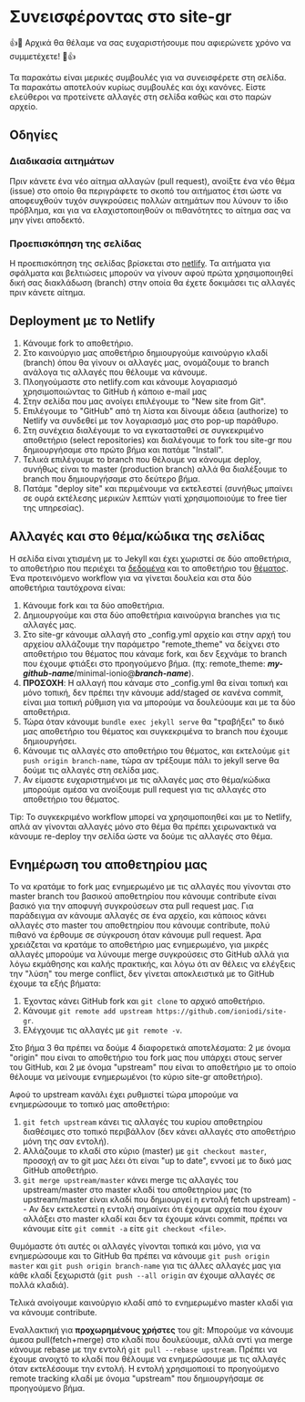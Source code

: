 
# Συνεισφέροντας στο site-gr

:+1::tada: Αρχικά θα θέλαμε να σας ευχαριστήσουμε που αφιερώνετε χρόνο να συμμετέχετε! :tada::+1:

Τα παρακάτω είναι μερικές συμβουλές για να συνεισφέρετε στη σελίδα. Τα παρακάτω αποτελούν κυρίως συμβουλές και όχι κανόνες. Είστε ελεύθεροι να προτείνετε αλλαγές στη σελίδα καθώς και στο παρών αρχείο.

## Οδηγίες

### Διαδικασία αιτημάτων

Πριν κάνετε ένα νέο αίτημα αλλαγών (pull request), ανοίξτε ένα νέο θέμα (issue) στο οποίο θα περιγράφετε το σκοπό του αιτήματος έτσι ώστε να αποφευχθούν τυχόν συγκρούσεις πολλών αιτημάτων που λύνουν το ίδιο πρόβλημα, και για να ελαχιστοποιηθούν οι πιθανότητες το αίτημα σας να μην γίνει αποδεκτό.

### Προεπισκόπηση της σελίδας

Η προεπισκόπηση της σελίδας βρίσκεται στο [netlify](https://vibrant-haibt-349f89.netlify.com). Τα αιτήματα για σφάλματα και βελτιώσεις μπορούν να γίνουν αφού πρώτα χρησιμοποιηθεί δική σας διακλάδωση (branch) στην οποία θα έχετε δοκιμάσει τις αλλαγές πριν κάνετε αίτημα.

## Deployment με το Netlify
 1. Κάνουμε fork το αποθετήριο.
 2. Στο καινούργιο μας αποθετήριο δημιουργούμε καινούργιο κλαδί (branch) όπου θα γίνουν οι αλλαγές μας, ονομάζουμε το branch ανάλογα τις αλλαγές που θέλουμε να κάνουμε.
 3. Πλοηγούμαστε στο netlify.com και κάνουμε λογαριασμό χρησιμοποιώντας το GitHub ή κάποιο e-mail μας
 4. Στην σελίδα που μας ανοίγει επιλέγουμε το "New site from Git".
 5. Επιλέγουμε το "GitHub" από τη λίστα και δίνουμε άδεια (authorize) το Netlify να συνδεθεί με τον λογαριασμό μας στο pop-up παράθυρο.
 6.  Στη συνέχεια διαλέγουμε το να εγκατασταθεί σε συγκεκριμένο αποθετήριο (select repositories) και διαλέγουμε το fork του site-gr που δημιουργήσαμε στο πρώτο βήμα και πατάμε "Install".
 7. Τελικά επιλέγουμε το branch που θέλουμε να κάνουμε deploy, συνήθως είναι το master (production branch) αλλά θα διαλέξουμε το branch που δημιουργήσαμε στο δεύτερο βήμα.
 8. Πατάμε "deploy site" και περιμένουμε να εκτελεστεί (συνήθως μπαίνει σε ουρά εκτέλεσης μερικών λεπτών γιατί χρησιμοποιούμε το free tier της υπηρεσίας).

## Αλλαγές και στο θέμα/κώδικα της σελίδας
Η σελίδα είναι χτισμένη με το Jekyll και έχει χωριστεί σε δύο αποθετήρια, το αποθετήριο που περιέχει τα [δεδομένα](https://github.com/ioniodi/site-gr) και το αποθετήριο του [θέματος](https://github.com/ioniodi/minimal-ionio). Ένα προτεινόμενο workflow για να γίνεται δουλεία και στα δύο αποθετήρια ταυτόχρονα είναι:

 1. Κάνουμε fork και τα δύο αποθετήρια.
 2. Δημιουργούμε και στα δύο αποθετήρια καινούργια branches για τις αλλαγές μας.
 3. Στο site-gr κάνουμε αλλαγή στο _config.yml αρχείο και στην αρχή του αρχείου αλλάζουμε την παράμετρο "remote_theme" να δείχνει στο αποθετήριο του θέματος που κάναμε fork, και δεν ξεχνάμε το branch που έχουμε φτιάξει στο προηγούμενο βήμα. (πχ: remote_theme: ***my-github-name***/minimal-ionio@***branch-name***).
 4. **ΠΡΟΣΟΧΗ**: Η αλλαγή που κάναμε στο _config.yml θα είναι τοπική και μόνο τοπική, δεν πρέπει την κάνουμε add/staged σε κανένα commit, είναι μια τοπική ρύθμιση για να μπορούμε να δουλεύουμε και με τα δύο αποθετήρια.
 5. Τώρα όταν κάνουμε `bundle exec jekyll serve` θα "τραβήξει" το δικό μας αποθετήριο του θέματος και συγκεκριμένα το branch που έχουμε δημιουργήσει.
 6. Κάνουμε τις αλλαγές στο αποθετήριο του θέματος, και εκτελούμε `git push origin branch-name`, τώρα αν τρέξουμε πάλι το jekyll serve θα δούμε τις αλλαγές στη σελίδα μας.
 7. Αν είμαστε ευχαριστημένοι με τις αλλαγές μας στο θέμα/κώδικα μπορούμε αμέσα να ανοίξουμε pull request για τις αλλαγές στο αποθετήριο του θέματος.

Tip: Το συγκεκριμένο workflow μπορεί να χρησιμοποιηθεί και με το Netlify, απλά αν γίνονται αλλαγές μόνο στο θέμα θα πρέπει χειρωνακτικά να κάνουμε re-deploy την σελίδα ώστε να δούμε τις αλλαγές στο θέμα.

## Ενημέρωση του αποθετηρίου μας
Το να κρατάμε το fork μας ενημερωμένο με τις αλλαγές που γίνονται στο master branch του βασικού αποθετηρίου που κάνουμε contribute είναι βασικό για την αποφυγή συγκρούσεων στα pull request μας. Για παράδειγμα αν κάνουμε αλλαγές σε ένα αρχείο, και κάποιος κάνει αλλαγές στο master του αποθετηρίου που κάνουμε contribute, πολύ πιθανό να έρθουμε σε σύγκρουση όταν κάνουμε pull request. Άρα χρειάζεται να κρατάμε το αποθετήριο μας ενημερωμένο, για μικρές αλλαγές μπορούμε να λύνουμε merge συγκρούσεις στο GitHub αλλά για λόγω εκμάθησης και καλής πρακτικής, και λόγω ότι αν θέλεις να ελέγξεις την "λύση" του merge conflict, δεν γίνεται αποκλειστικά με το GitHub έχουμε τα εξής βήματα:

 1. Έχοντας κάνει GitHub fork και `git clone` το αρχικό αποθετήριο.
 2. Κάνουμε `git remote add upstream https://github.com/ioniodi/site-gr`.
 3. Ελέγχουμε τις αλλαγές με `git remote -v`.

Στο βήμα 3 θα πρέπει να δούμε 4 διαφορετικά αποτελέσματα: 2 με όνομα "origin" που είναι το αποθετήριο του fork μας που υπάρχει στους server του GitHub, και 2 με όνομα "upstream" που είναι το αποθετήριο με το οποίο θέλουμε να μείνουμε ενημερωμένοι (το κύριο site-gr αποθετήριο).

Αφού το upstream κανάλι έχει ρυθμιστεί τώρα μπορούμε να ενημερώσουμε το τοπικό μας αποθετήριο:

 1. `git fetch upstream` κάνει τις αλλαγές του κυρίου αποθετηρίου διαθέσιμες στο τοπικό περιβάλλον (δεν κάνει αλλαγές στο αποθετήριο μόνη της σαν εντολή).
 2. Αλλάζουμε το κλαδί στο κύριο (master) με `git checkout master`, προσοχή αν το git μας λέει ότι είναι "up to date", εννοεί με το δικό μας GitHub αποθετήριο.
 3. `git merge upstream/master` κάνει merge τις αλλαγές του upstream/master στο master κλαδί του αποθετηρίου μας (το upstream/master είναι κλαδί που δημιουργεί η εντολή fetch upstream) -- Αν δεν εκτελεστεί η εντολή σημαίνει ότι έχουμε αρχεία που έχουν αλλάξει στο master κλαδί και δεν τα έχουμε κάνει commit, πρέπει να κάνουμε είτε `git commit -a` είτε `git checkout <file>`.

Θυμόμαστε ότι αυτές οι αλλαγές γίνονται τοπικά και μόνο, για να ενημερώσουμε και το GitHub θα πρέπει να κάνουμε `git push origin master` και `git push origin branch-name` για τις άλλες αλλαγές μας για κάθε κλαδί ξεχωριστά (`git push --all origin` αν έχουμε αλλαγές σε πολλά κλαδιά).

Τελικά ανοίγουμε καινούργιο κλαδί από το ενημερωμένο master κλαδί για να κάνουμε contribute.

Εναλλακτική για **προχωρημένους χρήστες** του git: Μπορούμε να κάνουμε άμεσα pull(fetch+merge) στο κλαδί που δουλεύουμε, αλλά αντί για merge κάνουμε rebase με την εντολή `git pull --rebase upstream`. Πρέπει να έχουμε ανοιχτό το κλαδί που θέλουμε να ενημερώσουμε με τις αλλαγές όταν εκτελέσουμε την εντολή. Η εντολή χρησιμοποιεί το προηγούμενο remote tracking κλαδί με όνομα "upstream" που δημιουργήσαμε σε προηγούμενο βήμα.
